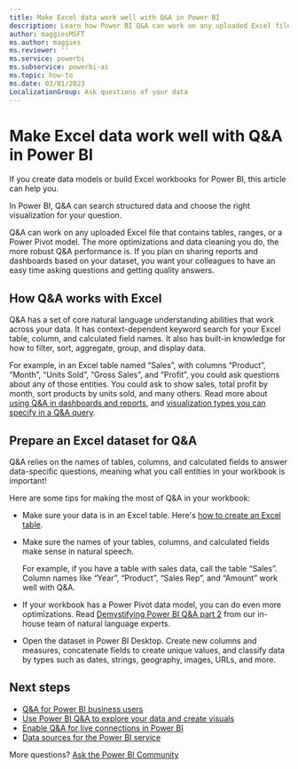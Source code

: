 ```yaml
---
title: Make Excel data work well with Q&A in Power BI
description: Learn how Power BI Q&A can work on any uploaded Excel file that contains tables, ranges, or a Power Pivot model.
author: maggiesMSFT
ms.author: maggies
ms.reviewer: ''
ms.service: powerbi
ms.subservice: powerbi-ai
ms.topic: how-to
ms.date: 03/01/2023
LocalizationGroup: Ask questions of your data
---
```

# Make Excel data work well with Q&A in Power BI

If you create data models or build Excel workbooks for Power BI, this article can help you.

In Power BI, Q&A can search structured data and choose the right visualization for your question.

Q&A can work on any uploaded Excel file that contains tables, ranges, or a Power Pivot model. The more optimizations and data cleaning you do, the more robust Q&A performance is. If you plan on sharing reports and dashboards based on your dataset, you want your colleagues to have an easy time asking questions and getting quality answers.

## How Q&A works with Excel

Q&A has a set of core natural language understanding abilities that work across your data. It has context-dependent keyword search for your Excel table, column, and calculated field names. It also has built-in knowledge for how to filter, sort, aggregate, group, and display data.

For example, in an Excel table named “Sales”, with columns “Product”, “Month”, “Units Sold”, “Gross Sales”, and “Profit”, you could ask questions about any of those entities. You could ask to show sales, total profit by month, sort products by units sold, and many others. Read more about [using Q&A in dashboards and reports](power-bi-tutorial-q-and-a.md), and [visualization types you can specify in a Q&A query](../visuals/power-bi-visualization-types-for-reports-and-q-and-a.md).

## Prepare an Excel dataset for Q&A

Q&A relies on the names of tables, columns, and calculated fields to answer data-specific questions, meaning what you call entities in your workbook is important!

Here are some tips for making the most of Q&A in your workbook:

* Make sure your data is in an Excel table. Here's [how to create an Excel table](https://support.office.com/article/Create-an-Excel-table-in-a-worksheet-e81aa349-b006-4f8a-9806-5af9df0ac664).
* Make sure the names of your tables, columns, and calculated fields make sense in natural speech.
  
    For example, if you have a table with sales data, call the table “Sales”. Column names like “Year”, “Product”, “Sales Rep”, and “Amount” work well with Q&A.

* If your workbook has a Power Pivot data model, you can do even more optimizations. Read [Demystifying Power BI Q&A part 2](https://powerbi.microsoft.com/blog/demystifying-power-bi-q-amp-a-part-2/) from our in-house team of natural language experts.

* Open the dataset in Power BI Desktop. Create new columns and measures, concatenate fields to create unique values, and classify data by types such as dates, strings, geography, images, URLs, and more.

## Next steps

- [Q&A for Power BI business users](../consumer/end-user-q-and-a.md)
- [Use Power BI Q&A to explore your data and create visuals](power-bi-tutorial-q-and-a.md)
- [Enable Q&A for live connections in Power BI](service-q-and-a-direct-query.md)
- [Data sources for the Power BI service](../connect-data/service-get-data.md)

More questions? [Ask the Power BI Community](https://community.powerbi.com/)

